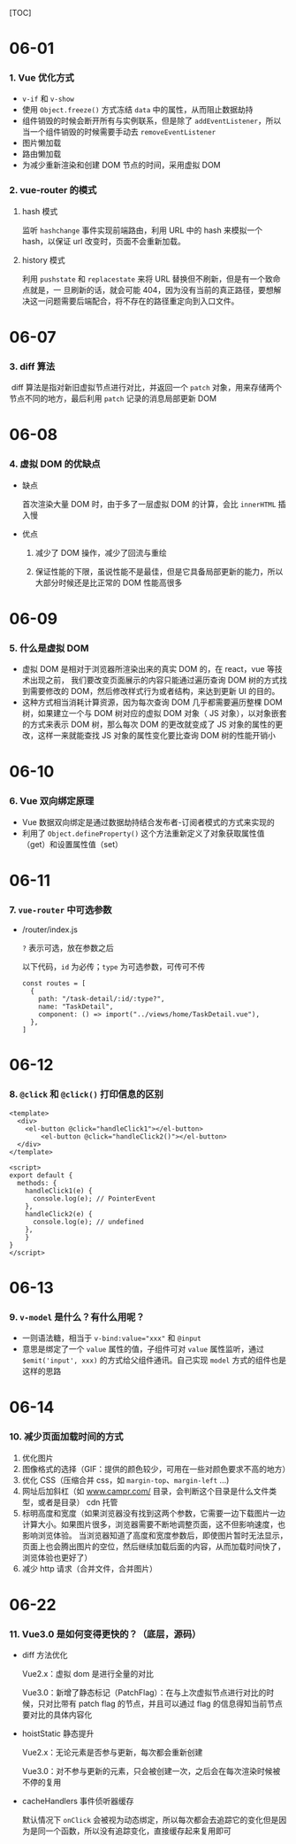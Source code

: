 [TOC]

# 06-01

### 1. Vue 优化方式 

- `v-if` 和 `v-show`
- 使用 `Object.freeze()` 方式冻结 `data` 中的属性，从而阻止数据劫持
- 组件销毁的时候会断开所有与实例联系，但是除了 `addEventListener`，所以当一个组件销毁的时候需要手动去 `removeEventListener`
- 图片懒加载
- 路由懒加载
- 为减少重新渲染和创建 DOM 节点的时间，采用虚拟 DOM

### 2. vue-router 的模式 

1. hash 模式

   监听 `hashchange` 事件实现前端路由，利用 URL 中的 hash 来模拟一个 hash，以保证 url 改变时，页面不会重新加载。

2. history 模式

   利用 `pushstate` 和 `replacestate` 来将 URL 替换但不刷新，但是有一个致命点就是，一 旦刷新的话，就会可能 404，因为没有当前的真正路径，要想解决这一问题需要后端配合，将不存在的路径重定向到入口文件。



# 06-07

### 3. diff 算法

​		diff 算法是指对新旧虚拟节点进行对比，并返回一个 `patch` 对象，用来存储两个节点不同的地方，最后利用 `patch` 记录的消息局部更新 DOM



# 06-08

### 4. 虚拟 DOM 的优缺点

- 缺点

  首次渲染大量 DOM 时，由于多了一层虚拟 DOM 的计算，会比 `innerHTML` 插入慢 

- 优点

  1. 减少了 DOM 操作，减少了回流与重绘

  2. 保证性能的下限，虽说性能不是最佳，但是它具备局部更新的能力，所以大部分时候还是比正常的 DOM 性能高很多



# 06-09

### 5. 什么是虚拟 DOM

* 虚拟 DOM 是相对于浏览器所渲染出来的真实 DOM 的，在 react，vue 等技术出现之前， 我们要改变页面展示的内容只能通过遍历查询 DOM 树的方式找到需要修改的 DOM，然后修改样式行为或者结构，来达到更新 UI 的目的。 
* 这种方式相当消耗计算资源，因为每次查询 DOM 几乎都需要遍历整棵 DOM 树，如果建立一个与 DOM 树对应的虚拟 DOM 对象（ JS 对象），以对象嵌套的方式来表示 DOM 树，那么每次 DOM 的更改就变成了 JS 对象的属性的更改，这样一来就能查找 JS 对象的属性变化要比查询 DOM 树的性能开销小



# 06-10

### 6. Vue 双向绑定原理

* Vue 数据双向绑定是通过数据劫持结合发布者-订阅者模式的方式来实现的
* 利用了 `Object.defineProperty()` 这个方法重新定义了对象获取属性值（get）和设置属性值（set）



# 06-11

### 7. `vue-router` 中可选参数

* /router/index.js

  `?` 表示可选，放在参数之后

  以下代码，`id` 为必传；`type` 为可选参数，可传可不传

  ```
  const routes = [
    {
      path: "/task-detail/:id/:type?",
      name: "TaskDetail",
      component: () => import("../views/home/TaskDetail.vue"),
    },
  ]
  ```



# 06-12

### 8. `@click` 和 `@click()` 打印信息的区别

```vue
<template>
  <div>
    <el-button @click="handleClick1"></el-button>
		<el-button @click="handleClick2()"></el-button>
  </div>
</template>

<script>
export default {
  methods: {
    handleClick1(e) {
      console.log(e); // PointerEvent
    },
    handleClick2(e) {
      console.log(e); // undefined
    },
 	}
}
</script>

```



# 06-13

### 9. `v-model` 是什么？有什么用呢？

* 一则语法糖，相当于 `v-bind:value="xxx"` 和 `@input`
* 意思是绑定了一个 `value` 属性的值，子组件可对 `value` 属性监听，通过 `$emit('input', xxx)` 的方式给父组件通讯。自己实现 `model` 方式的组件也是这样的思路



# 06-14

### 10. 减少页面加载时间的方式

1. 优化图片
2. 图像格式的选择（GIF：提供的颜色较少，可用在一些对颜色要求不高的地方）
3. 优化 CSS（压缩合并 css，如 `margin-top`、`margin-left` ...) 
4. 网址后加斜杠（如 www.campr.com/ 目录，会判断这个目录是什么文件类型，或者是目录） cdn 托管
5. 标明高度和宽度（如果浏览器没有找到这两个参数，它需要一边下载图片一边计算大小。如果图片很多，浏览器需要不断地调整页面，这不但影响速度，也影响浏览体验。 当浏览器知道了高度和宽度参数后，即使图片暂时无法显示，页面上也会腾出图片的空位，然后继续加载后面的内容，从而加载时间快了，浏览体验也更好了）
6. 减少 http 请求（合并文件，合并图片）



# 06-22

### 11. Vue3.0 是如何变得更快的？（底层，源码） 

* diff 方法优化

  Vue2.x：虚拟 dom 是进行全量的对比

  Vue3.0：新增了静态标记（PatchFlag）：在与上次虚拟节点进行对比的时候，只对比带有 patch flag 的节点，并且可以通过 flag 的信息得知当前节点要对比的具体内容化

* hoistStatic 静态提升

  Vue2.x：无论元素是否参与更新，每次都会重新创建

  Vue3.0：对不参与更新的元素，只会被创建一次，之后会在每次渲染时候被不停的复用

* cacheHandlers 事件侦听器缓存

  默认情况下 `onClick` 会被视为动态绑定，所以每次都会去追踪它的变化但是因为是同一个函数，所以没有追踪变化，直接缓存起来复用即可